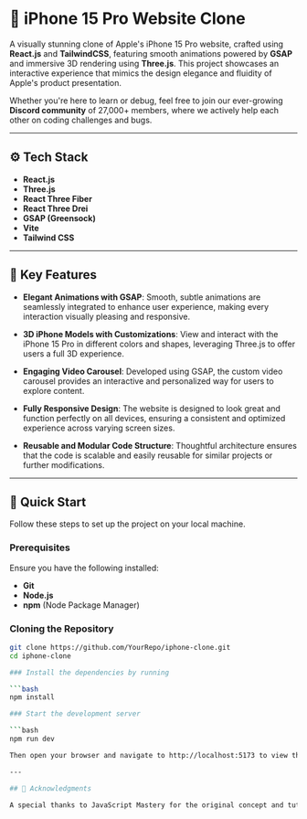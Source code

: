 # 📱 iPhone 15 Pro Website Clone

A visually stunning clone of Apple's iPhone 15 Pro website, crafted using **React.js** and **TailwindCSS**, featuring smooth animations powered by **GSAP** and immersive 3D rendering using **Three.js**. This project showcases an interactive experience that mimics the design elegance and fluidity of Apple's product presentation.

Whether you're here to learn or debug, feel free to join our ever-growing **Discord community** of 27,000+ members, where we actively help each other on coding challenges and bugs.

---

## ⚙️ Tech Stack

- **React.js**
- **Three.js**
- **React Three Fiber**
- **React Three Drei**
- **GSAP (Greensock)**
- **Vite**
- **Tailwind CSS**

---

## 🔋 Key Features

- **Elegant Animations with GSAP**: Smooth, subtle animations are seamlessly integrated to enhance user experience, making every interaction visually pleasing and responsive.

- **3D iPhone Models with Customizations**: View and interact with the iPhone 15 Pro in different colors and shapes, leveraging Three.js to offer users a full 3D experience.

- **Engaging Video Carousel**: Developed using GSAP, the custom video carousel provides an interactive and personalized way for users to explore content.

- **Fully Responsive Design**: The website is designed to look great and function perfectly on all devices, ensuring a consistent and optimized experience across varying screen sizes.

- **Reusable and Modular Code Structure**: Thoughtful architecture ensures that the code is scalable and easily reusable for similar projects or further modifications.

---

## 🏃 Quick Start

Follow these steps to set up the project on your local machine.

### Prerequisites

Ensure you have the following installed:

- **Git**
- **Node.js**
- **npm** (Node Package Manager)

### Cloning the Repository

```bash
git clone https://github.com/YourRepo/iphone-clone.git
cd iphone-clone

### Install the dependencies by running

```bash
npm install

### Start the development server

```bash
npm run dev

Then open your browser and navigate to http://localhost:5173 to view the website.

---

## 🙌 Acknowledgments

A special thanks to JavaScript Mastery for the original concept and tutorial, which guided me in building this project. Their content is incredibly valuable for anyone looking to improve their web development skills!
